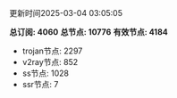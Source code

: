 更新时间2025-03-04 03:05:05

**总订阅: 4060**
**总节点: 10776**
**有效节点: 4184**
- trojan节点: 2297
- v2ray节点: 852
- ss节点: 1028
- ssr节点: 7
